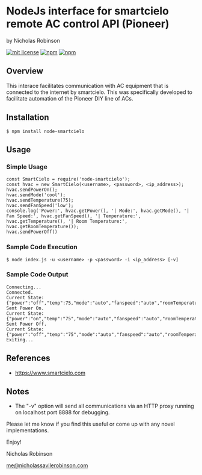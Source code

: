 # NodeJs interface for smartcielo remote AC control API (Pioneer)

by Nicholas Robinson

[![mit license](https://badgen.net/badge/license/MIT/red)](https://github.com/nicholasrobinson/node-smartcielo/blob/master/LICENSE)
[![npm](https://badgen.net/npm/v/node-smartcielo)](https://www.npmjs.com/package/node-smartcielo)
[![npm](https://badgen.net/npm/dt/node-smartcielo)](https://www.npmjs.com/package/node-smartcielo)

## Overview

This interace facilitates communication with AC equipment that is connected to the internet by smartcielo. This was specifically developed to facilitate automation of the Pioneer DIY line of ACs.

## Installation

    $ npm install node-smartcielo
    
## Usage

### Simple Usage

    const SmartCielo = require('node-smartcielo');
    const hvac = new SmartCielo(<username>, <password>, <ip_address>);
    hvac.sendPowerOn();
    hvac.sendMode('cool');
    hvac.sendTemperature(75);
    hvac.sendFanSpeed('low');
    console.log('Power:', hvac.getPower(), '| Mode:', hvac.getMode(), '| Fan Speed:', hvac.getFanSpeed(), '| Temperature:', hvac.getTemperature(), '| Room Temperature:', hvac.getRoomTemperature());
    hvac.sendPowerOff()

### Sample Code Execution

    $ node index.js -u <username> -p <password> -i <ip_address> [-v]
    
### Sample Code Output

    Connecting...
    Connected.
    Current State: {"power":"off","temp":75,"mode":"auto","fanspeed":"auto","roomTemperature":75}
    Sent Power On.
    Current State: {"power":"on","temp":"75","mode":"auto","fanspeed":"auto","roomTemperature":83}
    Sent Power Off.
    Current State: {"power":"off","temp":"75","mode":"auto","fanspeed":"auto","roomTemperature":83}
    Exiting...

## References
    
* https://www.smartcielo.com

## Notes

* The "-v" option will send all communications via an HTTP proxy running on localhost port 8888 for debugging.

Please let me know if you find this useful or come up with any novel implementations.

Enjoy!

Nicholas Robinson

me@nicholassavilerobinson.com

